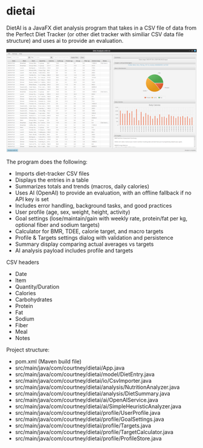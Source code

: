 # dietai
DietAI is a JavaFX diet analysis program that takes in a CSV file of data from the Perfect Diet Tracker (or other diet tracker with similiar CSV data file structure) and uses ai to provide an evaluation. 

[![Click for larger image](https://github.com/dean-703/dietai/blob/main/DietGuru600.png?raw=true)](https://github.com/dean-703/dietai/blob/main/DietGuru.png?raw=true)

The program does the following:

- Imports diet-tracker CSV files
- Displays the entries in a table
- Summarizes totals and trends (macros, daily calories)
- Uses AI (OpenAI) to provide an evaluation, with an offline fallback if no API key is set
- Includes error handling, background tasks, and good practices
- User profile (age, sex, weight, height, activity)
- Goal settings (lose/maintain/gain with weekly rate, protein/fat per kg, optional fiber and sodium targets)
- Calculator for BMR, TDEE, calorie target, and macro targets
- Profile & Targets settings dialog with validation and persistence
- Summary display comparing actual averages vs targets
- AI analysis payload includes profile and targets

CSV headers
- Date
- Item
- Quantity/Duration
- Calories
- Carbohydrates
- Protein
- Fat
- Sodium
- Fiber
- Meal
- Notes

Project structure:
- pom.xml (Maven build file)
- src/main/java/com/courtney/dietai/App.java
- src/main/java/com/courtney/dietai/model/DietEntry.java
- src/main/java/com/courtney/dietai/io/CsvImporter.java
- src/main/java/com/courtney/dietai/analysis/NutritionAnalyzer.java
- src/main/java/com/courtney/dietai/analysis/DietSummary.java
- src/main/java/com/courtney/dietai/ai/OpenAIService.java
- src/main/java/com/courtney/dietai/ai/SimpleHeuristicAnalyzer.java
- src/main/java/com/courtney/dietai/profile/UserProfile.java
- src/main/java/com/courtney/dietai/profile/GoalSettings.java
- src/main/java/com/courtney/dietai/profile/Targets.java
- src/main/java/com/courtney/dietai/profile/TargetCalculator.java
- src/main/java/com/courtney/dietai/profile/ProfileStore.java

